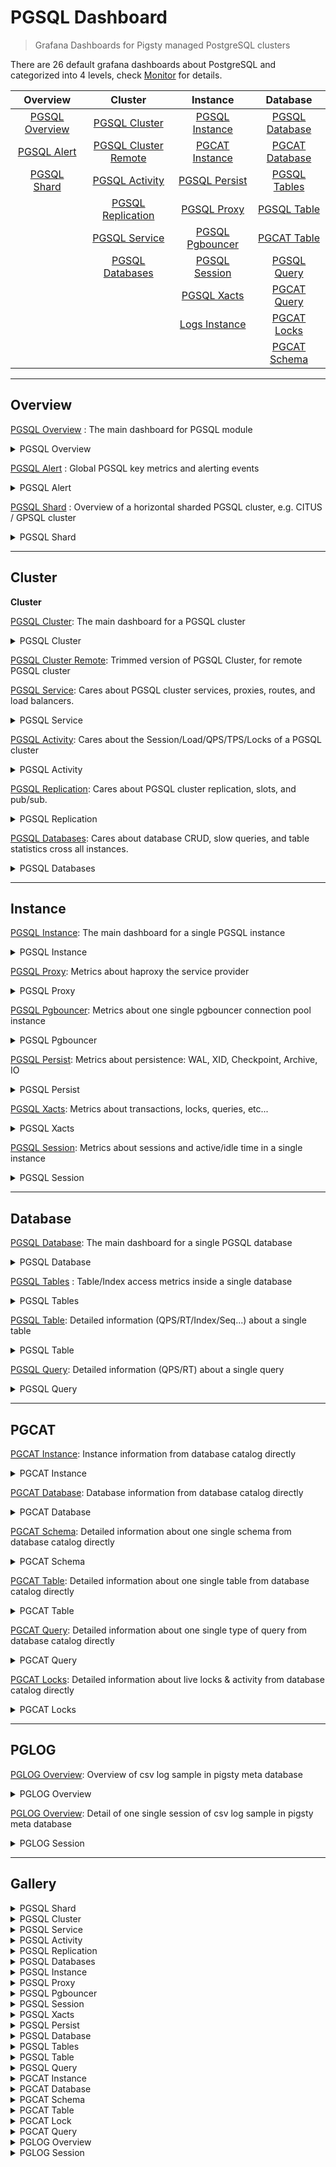 # PGSQL Dashboard

> Grafana Dashboards for Pigsty managed PostgreSQL clusters



There are 26 default grafana dashboards about PostgreSQL and categorized into 4 levels, check [Monitor](/en/docs/pgsql/monitor) for details.

|                         Overview                          |                                Cluster                                |                          Instance                           |                         Database                          |
|:---------------------------------------------------------:|:---------------------------------------------------------------------:|:-----------------------------------------------------------:|:---------------------------------------------------------:|
| [PGSQL Overview](https://demo.pigsty.cc/d/pgsql-overview) |        [PGSQL Cluster](https://demo.pigsty.cc/d/pgsql-cluster)        |  [PGSQL Instance](https://demo.pigsty.cc/d/pgsql-instance)  | [PGSQL Database](https://demo.pigsty.cc/d/pgsql-database) |
|    [PGSQL Alert](https://demo.pigsty.cc/d/pgsql-alert)    | [PGSQL Cluster Remote](https://demo.pigsty.cc/d/pgsql-cluster-remote) |  [PGCAT Instance](https://demo.pigsty.cc/d/pgcat-instance)  | [PGCAT Database](https://demo.pigsty.cc/d/pgcat-database) |
|    [PGSQL Shard](https://demo.pigsty.cc/d/pgsql-shard)    |       [PGSQL Activity](https://demo.pigsty.cc/d/pgsql-activity)       |   [PGSQL Persist](https://demo.pigsty.cc/d/pgsql-persist)   |   [PGSQL Tables](https://demo.pigsty.cc/d/pgsql-tables)   |
|                                                           |    [PGSQL Replication](https://demo.pigsty.cc/d/pgsql-replication)    |     [PGSQL Proxy](https://demo.pigsty.cc/d/pgsql-proxy)     |    [PGSQL Table](https://demo.pigsty.cc/d/pgsql-table)    |
|                                                           |        [PGSQL Service](https://demo.pigsty.cc/d/pgsql-service)        | [PGSQL Pgbouncer](https://demo.pigsty.cc/d/pgsql-pgbouncer) |    [PGCAT Table](https://demo.pigsty.cc/d/pgcat-table)    |
|                                                           |      [PGSQL Databases](https://demo.pigsty.cc/d/pgsql-databases)      |   [PGSQL Session](https://demo.pigsty.cc/d/pgsql-session)   |    [PGSQL Query](https://demo.pigsty.cc/d/pgsql-query)    |
|                                                           |                                                                       |     [PGSQL Xacts](https://demo.pigsty.cc/d/pgsql-xacts)     |    [PGCAT Query](https://demo.pigsty.cc/d/pgcat-query)    |
|                                                           |                                                                       |   [Logs Instance](https://demo.pigsty.cc/d/logs-instance)   |    [PGCAT Locks](https://demo.pigsty.cc/d/pgcat-locks)    |
|                                                           |                                                                       |                                                             |   [PGCAT Schema](https://demo.pigsty.cc/d/pgcat-schema)   |




-------------------

## Overview

[PGSQL Overview](https://demo.pigsty.cc/d/pgsql-overview) : The main dashboard for PGSQL module

<details><summary>PGSQL Overview</summary>

[![pgsql-overview](https://github.com/Vonng/pigsty/assets/8587410/703fe5bf-2688-4d60-b6c3-009f16a81d2b)](https://demo.pigsty.cc/d/pgsql-overview)

</details>


[PGSQL Alert](https://demo.pigsty.cc/d/pgsql-alert) : Global PGSQL key metrics and alerting events

<details><summary>PGSQL Alert</summary>

[![pgsql-alert](https://github.com/Vonng/pigsty/assets/8587410/3c019b87-bede-481c-984c-e0009f6a5cda)](https://demo.pigsty.cc/d/pgsql-alert/)

</details>


[PGSQL Shard](https://demo.pigsty.cc/d/pgsql-shard) : Overview of a horizontal sharded PGSQL cluster, e.g. CITUS / GPSQL cluster

<details><summary>PGSQL Shard</summary>

[![pgsql-shard](https://github.com/Vonng/pigsty/assets/8587410/0c442f35-3b1b-4ac3-8c9a-f245e90c586f)](https://demo.pigsty.cc/d/pgsql-shard)

</details>



-------------------

## Cluster

**Cluster**

[PGSQL Cluster](https://demo.pigsty.cc/d/pgsql-cluster): The main dashboard for a PGSQL cluster

<details><summary>PGSQL Cluster</summary>

[![pgsql-cluster](https://github.com/Vonng/pigsty/assets/8587410/6315dc43-16aa-4235-bdff-041756e156fc)](https://demo.pigsty.cc/d/pgsql-cluster)

</details>

[PGSQL Cluster Remote](https://demo.pigsty.cc/d/pgsql-cluster-remote): Trimmed version of PGSQL Cluster, for remote PGSQL cluster

[PGSQL Service](https://demo.pigsty.cc/d/pgsql-service): Cares about PGSQL cluster services, proxies, routes, and load balancers.

<details><summary>PGSQL Service</summary>

[![pgsql-service](https://github.com/Vonng/pigsty/assets/8587410/52b1502c-e074-46ca-a860-f1361dab3ca0)](https://demo.pigsty.cc/d/pgsql-service)

</details>

[PGSQL Activity](https://demo.pigsty.cc/d/pgsql-activity): Cares about the Session/Load/QPS/TPS/Locks of a PGSQL cluster

<details><summary>PGSQL Activity</summary>

[![pgsql-activity](https://github.com/Vonng/pigsty/assets/8587410/c3832607-7ff4-4cfa-bb17-e9c76b56c703)](https://demo.pigsty.cc/d/pgsql-activity)

</details>

[PGSQL Replication](https://demo.pigsty.cc/d/pgsql-replication): Cares about PGSQL cluster replication, slots, and pub/sub.

<details><summary>PGSQL Replication</summary>

[![pgsql-replication](https://github.com/Vonng/pigsty/assets/8587410/f0cd896a-f7fa-4147-a385-530fbafbbeaa)](https://demo.pigsty.cc/d/pgsql-replication)

</details>


[PGSQL Databases](https://demo.pigsty.cc/d/pgsql-databases): Cares about database CRUD, slow queries, and table statistics cross all instances.

<details><summary>PGSQL Databases</summary>

[![pgsql-databases](https://github.com/Vonng/pigsty/assets/8587410/0e0b9dca-44d6-4995-810f-241689d38dd1)](https://demo.pigsty.cc/d/pgsql-databases)

</details>



-------------------

## Instance

[PGSQL Instance](https://demo.pigsty.cc/d/pgsql-instance): The main dashboard for a single PGSQL instance

<details><summary>PGSQL Instance</summary>

[![pgsql-instance](https://github.com/Vonng/pigsty/assets/8587410/25e98b4a-a1b2-473f-8135-02db34378b6e)](https://demo.pigsty.cc/d/pgsql-instance/)

</details>


[PGSQL Proxy](https://demo.pigsty.cc/d/pgsql-proxy): Metrics about haproxy the service provider

<details><summary>PGSQL Proxy</summary>

[![pgsql-proxy](https://github.com/Vonng/pigsty/assets/8587410/303f60ff-8979-4a12-86dd-2a95d30e6126)](https://demo.pigsty.cc/d/pgsql-proxy/)

</details>


[PGSQL Pgbouncer](https://demo.pigsty.cc/d/pgsql-pgbouncer): Metrics about one single pgbouncer connection pool instance

<details><summary>PGSQL Pgbouncer</summary>

[![pgsql-pgbouncer](https://github.com/Vonng/pigsty/assets/8587410/9f221b7c-43dd-474e-ae6c-4e5be77bb481)](https://demo.pigsty.cc/d/pgsql-pgbouncer/)

</details>


[PGSQL Persist](https://demo.pigsty.cc/d/pgsql-persist): Metrics about persistence: WAL, XID, Checkpoint, Archive, IO

<details><summary>PGSQL Persist</summary>

[![pgsql-persist](https://github.com/Vonng/pigsty/assets/8587410/9d404a4e-aab8-40d3-8e0e-34e57779eb6b)](https://demo.pigsty.cc/d/pgsql-persist/)

</details>


[PGSQL Xacts](https://demo.pigsty.cc/d/pgsql-xacts): Metrics about transactions, locks, queries, etc...

<details><summary>PGSQL Xacts</summary>

[![pgsql-xacts](https://github.com/Vonng/pigsty/assets/8587410/0ca83694-a775-4a4a-8c33-15f4cb5bdbcf)](https://demo.pigsty.cc/d/pgsql-xacts/)

</details>


[PGSQL Session](https://demo.pigsty.cc/d/pgsql-session): Metrics about sessions and active/idle time in a single instance

<details><summary>PGSQL Session</summary>

[![pgsql-session](https://github.com/Vonng/pigsty/assets/8587410/e6eeeb0d-56ec-4297-b337-aa86e91a7a39)](https://demo.pigsty.cc/d/pgsql-session/)

</details>




-------------------

## Database


[PGSQL Database](https://demo.pigsty.cc/d/pgsql-database): The main dashboard for a single PGSQL database

<details><summary>PGSQL Database</summary>

[![pgsql-database](https://github.com/Vonng/pigsty/assets/8587410/55fcc046-22a9-4e46-aa97-e6aa4ab26dac)](https://demo.pigsty.cc/d/pgsql-database/)

</details>


[PGSQL Tables](https://demo.pigsty.cc/d/pgsql-tables) : Table/Index access metrics inside a single database

<details><summary>PGSQL Tables</summary>

[![pgsql-tables](https://github.com/Vonng/pigsty/assets/8587410/fb746f65-83ff-41c9-8b2f-61b40679df22)](https://demo.pigsty.cc/d/pgsql-tables/)

</details>


[PGSQL Table](https://demo.pigsty.cc/d/pgsql-table): Detailed information (QPS/RT/Index/Seq...) about a single table

<details><summary>PGSQL Table</summary>

[![pgsql-table](https://github.com/Vonng/pigsty/assets/8587410/7043cb9a-69c4-4902-a2f9-b5be31e78710)](https://demo.pigsty.cc/d/pgsql-table/)

</details>


[PGSQL Query](https://demo.pigsty.cc/d/pgsql-query): Detailed information (QPS/RT) about a single query

<details><summary>PGSQL Query</summary>

[![pgsql-query](https://github.com/Vonng/pigsty/assets/8587410/97184217-8b74-4f5c-bb37-0a7d9a1e4c8c)](https://demo.pigsty.cc/d/pgsql-query/)

</details>




-------------------

## PGCAT

[PGCAT Instance](https://demo.pigsty.cc/d/pgcat-instance): Instance information from database catalog directly

<details><summary>PGCAT Instance</summary>

[![pgcat-instance](https://github.com/Vonng/pigsty/assets/8587410/baa8166c-6f07-484f-8ad4-e5457c995ee6)](https://demo.pigsty.cc/d/pgcat-instance/)

</details>


[PGCAT Database](https://demo.pigsty.cc/d/pgcat-database): Database information from database catalog directly

<details><summary>PGCAT Database</summary>

[![pgcat-database](https://github.com/Vonng/pigsty/assets/8587410/0a158fcf-90b1-445c-843d-f04cb44e9e9b)](https://demo.pigsty.cc/d/pgcat-database/)

</details>



[PGCAT Schema](https://demo.pigsty.cc/d/pgcat-schema): Detailed information about one single schema from database catalog directly

<details><summary>PGCAT Schema</summary>

[![pgcat-schema](https://github.com/Vonng/pigsty/assets/8587410/df3d70f3-ab6c-40a7-9f0e-47aded61f613)](https://demo.pigsty.cc/d/pgcat-schema/)

</details>




[PGCAT Table](https://demo.pigsty.cc/d/pgcat-table): Detailed information about one single table from database catalog directly

<details><summary>PGCAT Table</summary>

[![pgcat-table](https://github.com/Vonng/pigsty/assets/8587410/31fcbc63-c9a7-4185-8460-0eb2490c2e70)](https://demo.pigsty.cc/d/pgcat-table/)

</details>



[PGCAT Query](https://demo.pigsty.cc/d/pgcat-query): Detailed information about one single type of query from database catalog directly

<details><summary>PGCAT Query</summary>

[![pgcat-query](https://github.com/Vonng/pigsty/assets/8587410/0dbde63d-135d-4148-a27a-40edefb74229)](https://demo.pigsty.cc/d/pgcat-query/)

</details>



[PGCAT Locks](https://demo.pigsty.cc/d/pgcat-locks): Detailed information about live locks & activity from database catalog directly

<details><summary>PGCAT Locks</summary>

[![pgcat-locks](https://github.com/Vonng/pigsty/assets/8587410/60eb2afb-6129-468f-b622-f674aa49b424)](https://demo.pigsty.cc/d/pgcat-locks/)

</details>



-------------------

## PGLOG

[PGLOG Overview](https://demo.pigsty.cc/d/pglog-overview): Overview of csv log sample in pigsty meta database

<details><summary>PGLOG Overview</summary>

[![pglog-overview](https://github.com/Vonng/pigsty/assets/8587410/c9ff0225-1d87-4386-9ecb-5b9fc2d38afa)](https://demo.pigsty.cc/d/pglog-overview)

</details>



[PGLOG Overview](https://demo.pigsty.cc/d/pglog-overview): Detail of one single session of csv log sample in pigsty meta database

<details><summary>PGLOG Session</summary>

[![pglog-session](https://github.com/Vonng/pigsty/assets/8587410/de229cb8-e79e-4479-aad9-c404278e5d4e)](https://demo.pigsty.cc/d/pglog-session)

</details>





----------------

## Gallery








<details><summary>PGSQL Shard</summary>

[![pgsql-shard](https://github.com/Vonng/pigsty/assets/8587410/0c442f35-3b1b-4ac3-8c9a-f245e90c586f)](https://demo.pigsty.cc/d/pgsql-shard)

</details>


<details><summary>PGSQL Cluster</summary>

[![pgsql-cluster](https://github.com/Vonng/pigsty/assets/8587410/6315dc43-16aa-4235-bdff-041756e156fc)](https://demo.pigsty.cc/d/pgsql-cluster)

</details>


<details><summary>PGSQL Service</summary>

[![pgsql-service](https://github.com/Vonng/pigsty/assets/8587410/52b1502c-e074-46ca-a860-f1361dab3ca0)](https://demo.pigsty.cc/d/pgsql-service)

</details>


<details><summary>PGSQL Activity</summary>

[![pgsql-activity](https://github.com/Vonng/pigsty/assets/8587410/c3832607-7ff4-4cfa-bb17-e9c76b56c703)](https://demo.pigsty.cc/d/pgsql-activity)

</details>


<details><summary>PGSQL Replication</summary>

[![pgsql-replication](https://github.com/Vonng/pigsty/assets/8587410/f0cd896a-f7fa-4147-a385-530fbafbbeaa)](https://demo.pigsty.cc/d/pgsql-replication)

</details>


<details><summary>PGSQL Databases</summary>

[![pgsql-databases](https://github.com/Vonng/pigsty/assets/8587410/0e0b9dca-44d6-4995-810f-241689d38dd1)](https://demo.pigsty.cc/d/pgsql-databases)

</details>


<details><summary>PGSQL Instance</summary>

[![pgsql-instance](https://github.com/Vonng/pigsty/assets/8587410/25e98b4a-a1b2-473f-8135-02db34378b6e)](https://demo.pigsty.cc/d/pgsql-instance/)

</details>


<details><summary>PGSQL Proxy</summary>

[![pgsql-proxy](https://github.com/Vonng/pigsty/assets/8587410/303f60ff-8979-4a12-86dd-2a95d30e6126)](https://demo.pigsty.cc/d/pgsql-proxy/)

</details>


<details><summary>PGSQL Pgbouncer</summary>

[![pgsql-pgbouncer](https://github.com/Vonng/pigsty/assets/8587410/9f221b7c-43dd-474e-ae6c-4e5be77bb481)](https://demo.pigsty.cc/d/pgsql-pgbouncer/)

</details>


<details><summary>PGSQL Session</summary>

[![pgsql-session](https://github.com/Vonng/pigsty/assets/8587410/e6eeeb0d-56ec-4297-b337-aa86e91a7a39)](https://demo.pigsty.cc/d/pgsql-session/)

</details>


<details><summary>PGSQL Xacts</summary>

[![pgsql-xacts](https://github.com/Vonng/pigsty/assets/8587410/0ca83694-a775-4a4a-8c33-15f4cb5bdbcf)](https://demo.pigsty.cc/d/pgsql-xacts/)

</details>


<details><summary>PGSQL Persist</summary>

[![pgsql-persist](https://github.com/Vonng/pigsty/assets/8587410/9d404a4e-aab8-40d3-8e0e-34e57779eb6b)](https://demo.pigsty.cc/d/pgsql-persist/)

</details>


<details><summary>PGSQL Database</summary>

[![pgsql-database](https://github.com/Vonng/pigsty/assets/8587410/55fcc046-22a9-4e46-aa97-e6aa4ab26dac)](https://demo.pigsty.cc/d/pgsql-database/)

</details>


<details><summary>PGSQL Tables</summary>

[![pgsql-tables](https://github.com/Vonng/pigsty/assets/8587410/fb746f65-83ff-41c9-8b2f-61b40679df22)](https://demo.pigsty.cc/d/pgsql-tables/)

</details>


<details><summary>PGSQL Table</summary>

[![pgsql-table](https://github.com/Vonng/pigsty/assets/8587410/7043cb9a-69c4-4902-a2f9-b5be31e78710)](https://demo.pigsty.cc/d/pgsql-table/)


</details>


<details><summary>PGSQL Query</summary>

[![pgsql-query](https://github.com/Vonng/pigsty/assets/8587410/97184217-8b74-4f5c-bb37-0a7d9a1e4c8c)](https://demo.pigsty.cc/d/pgsql-query/)

</details>


<details><summary>PGCAT Instance</summary>

[![pgcat-instance](https://github.com/Vonng/pigsty/assets/8587410/baa8166c-6f07-484f-8ad4-e5457c995ee6)](https://demo.pigsty.cc/d/pgcat-instance/)

</details>


<details><summary>PGCAT Database</summary>

[![pgcat-database](https://github.com/Vonng/pigsty/assets/8587410/0a158fcf-90b1-445c-843d-f04cb44e9e9b)](https://demo.pigsty.cc/d/pgcat-database/)

</details>


<details><summary>PGCAT Schema</summary>

[![pgcat-schema](https://github.com/Vonng/pigsty/assets/8587410/df3d70f3-ab6c-40a7-9f0e-47aded61f613)](https://demo.pigsty.cc/d/pgcat-schema/)

</details>


<details><summary>PGCAT Table</summary>

[![pgcat-table](https://github.com/Vonng/pigsty/assets/8587410/31fcbc63-c9a7-4185-8460-0eb2490c2e70)](https://demo.pigsty.cc/d/pgcat-table/)

</details>


<details><summary>PGCAT Lock</summary>

[![pgcat-locks](https://github.com/Vonng/pigsty/assets/8587410/60eb2afb-6129-468f-b622-f674aa49b424)](https://demo.pigsty.cc/d/pgcat-locks/)

</details>


<details><summary>PGCAT Query</summary>

[![pgcat-query](https://github.com/Vonng/pigsty/assets/8587410/0dbde63d-135d-4148-a27a-40edefb74229)](https://demo.pigsty.cc/d/pgcat-query/)

</details>



<details><summary>PGLOG Overview</summary>

[![pglog-overview](https://github.com/Vonng/pigsty/assets/8587410/c9ff0225-1d87-4386-9ecb-5b9fc2d38afa)](https://demo.pigsty.cc/d/pglog-overview)


</details>


<details><summary>PGLOG Session</summary>

[![pglog-session](https://github.com/Vonng/pigsty/assets/8587410/de229cb8-e79e-4479-aad9-c404278e5d4e)](https://demo.pigsty.cc/d/pglog-session)

</details>


